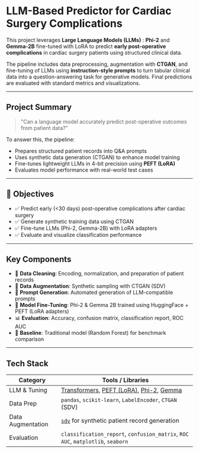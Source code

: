 #  LLM-Based Predictor for Cardiac Surgery Complications

This project leverages **Large Language Models (LLMs)** : **Phi-2** and **Gemma-2B** fine-tuned with LoRA to predict **early post-operative complications** in cardiac surgery patients using structured clinical data.

The pipeline includes data preprocessing, augmentation with **CTGAN**, and fine-tuning of LLMs using **instruction-style prompts** to turn tabular clinical data into a question-answering task for generative models. Final predictions are evaluated with standard metrics and visualizations.

---

##  Project Summary

> "Can a language model accurately predict post-operative outcomes from patient data?"

To answer this, the pipeline:
- Prepares structured patient records into Q&A prompts
- Uses synthetic data generation (CTGAN) to enhance model training
- Fine-tunes lightweight LLMs in 4-bit precision using **PEFT (LoRA)**
- Evaluates model performance with real-world test cases

---

## 🚀 Objectives

- ✅ Predict early (<30 days) post-operative complications after cardiac surgery
- ✅ Generate synthetic training data using CTGAN
- ✅ Fine-tune LLMs (Phi-2, Gemma-2B) with LoRA adapters
- ✅ Evaluate and visualize classification performance

---

## Key Components

- 🧹 **Data Cleaning**: Encoding, normalization, and preparation of patient records
- 🧬 **Data Augmentation**: Synthetic sampling with CTGAN (SDV)
- 🧾 **Prompt Generation**: Automated generation of LLM-compatible prompts
- 🤖 **Model Fine-Tuning**: Phi-2 & Gemma 2B trained using HuggingFace + PEFT (LoRA adapters)
- 📊 **Evaluation**: Accuracy, confusion matrix, classification report, ROC AUC
- 🌲 **Baseline**: Traditional model (Random Forest) for benchmark comparison

---
  
## Tech Stack

| Category            | Tools / Libraries                                                                 |
|---------------------|------------------------------------------------------------------------------------|
|  LLM & Tuning      | [Transformers](https://huggingface.co/transformers), [PEFT (LoRA)](https://github.com/huggingface/peft), [Phi-2](https://huggingface.co/microsoft/phi-2), [Gemma](https://huggingface.co/google/gemma-2b-it) |
|  Data Prep         | `pandas`, `scikit-learn`, `LabelEncoder`, `CTGAN` (SDV)                            |
|  Data Augmentation | [`sdv`](https://github.com/sdv-dev/SDV) for synthetic patient record generation   |
|  Evaluation        | `classification_report`, `confusion_matrix`, `ROC AUC`, `matplotlib`, `seaborn`   |

